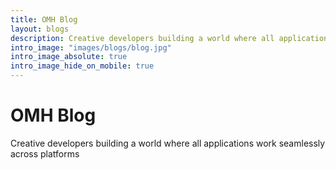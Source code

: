```yaml
---
title: OMH Blog
layout: blogs
description: Creative developers building a world where all applications work seamlessly across platforms. Check out the followinig latest posts about OMH.
intro_image: "images/blogs/blog.jpg"
intro_image_absolute: true
intro_image_hide_on_mobile: true
---
```


# OMH Blog 

Creative developers building a world where all applications work seamlessly across platforms
